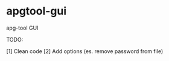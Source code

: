 apgtool-gui
============

apg-tool GUI

TODO:

[1] Clean code
[2] Add options (es. remove password from file) 
